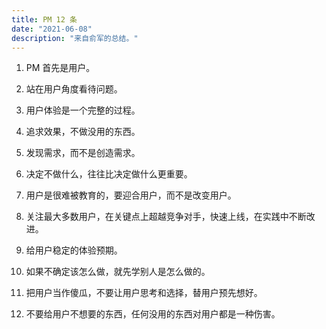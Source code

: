 ```yaml
---
title: PM 12 条
date: "2021-06-08"
description: "来自俞军的总结。"
---
```


1. PM 首先是用户。

2. 站在用户角度看待问题。

3. 用户体验是一个完整的过程。

4. 追求效果，不做没用的东西。

5. 发现需求，而不是创造需求。

6. 决定不做什么，往往比决定做什么更重要。

7. 用户是很难被教育的，要迎合用户，而不是改变用户。

8. 关注最大多数用户，在关键点上超越竞争对手，快速上线，在实践中不断改进。

9. 给用户稳定的体验预期。

10. 如果不确定该怎么做，就先学别人是怎么做的。

11. 把用户当作傻瓜，不要让用户思考和选择，替用户预先想好。

12. 不要给用户不想要的东西，任何没用的东西对用户都是一种伤害。